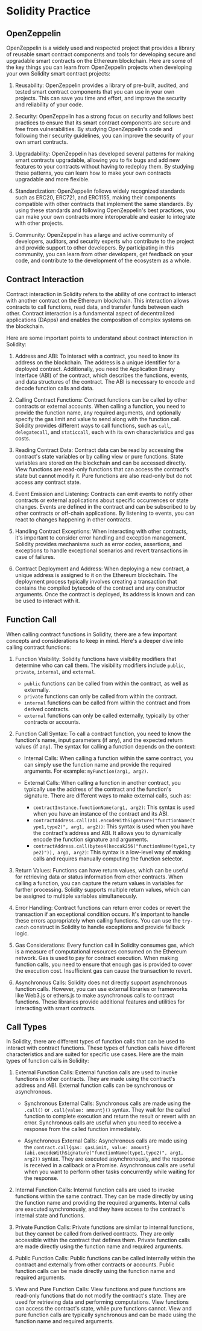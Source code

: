 # Solidity Practice

## OpenZeppelin

OpenZeppelin is a widely used and respected project that provides a library of reusable smart contract components and tools for developing secure and upgradable smart contracts on the Ethereum blockchain. Here are some of the key things you can learn from OpenZeppelin projects when developing your own Solidity smart contract projects:

1. Reusability: OpenZeppelin provides a library of pre-built, audited, and tested smart contract components that you can use in your own projects. This can save you time and effort, and improve the security and reliability of your code.

2. Security: OpenZeppelin has a strong focus on security and follows best practices to ensure that its smart contract components are secure and free from vulnerabilities. By studying OpenZeppelin's code and following their security guidelines, you can improve the security of your own smart contracts.

3. Upgradability: OpenZeppelin has developed several patterns for making smart contracts upgradable, allowing you to fix bugs and add new features to your contracts without having to redeploy them. By studying these patterns, you can learn how to make your own contracts upgradable and more flexible.

4. Standardization: OpenZeppelin follows widely recognized standards such as ERC20, ERC721, and ERC1155, making their components compatible with other contracts that implement the same standards. By using these standards and following OpenZeppelin's best practices, you can make your own contracts more interoperable and easier to integrate with other projects.

5. Community: OpenZeppelin has a large and active community of developers, auditors, and security experts who contribute to the project and provide support to other developers. By participating in this community, you can learn from other developers, get feedback on your code, and contribute to the development of the ecosystem as a whole.

## Contract Interaction

Contract interaction in Solidity refers to the ability of one contract to interact with another contract on the Ethereum blockchain. This interaction allows contracts to call functions, read data, and transfer funds between each other. Contract interaction is a fundamental aspect of decentralized applications (DApps) and enables the composition of complex systems on the blockchain.

Here are some important points to understand about contract interaction in Solidity:

1. Address and ABI: To interact with a contract, you need to know its address on the blockchain. The address is a unique identifier for a deployed contract. Additionally, you need the Application Binary Interface (ABI) of the contract, which describes the functions, events, and data structures of the contract. The ABI is necessary to encode and decode function calls and data.

2. Calling Contract Functions: Contract functions can be called by other contracts or external accounts. When calling a function, you need to provide the function name, any required arguments, and optionally specify the gas limit and value to send along with the function call. Solidity provides different ways to call functions, such as `call`, `delegatecall`, and `staticcall`, each with its own characteristics and gas costs.

3. Reading Contract Data: Contract data can be read by accessing the contract's state variables or by calling view or pure functions. State variables are stored on the blockchain and can be accessed directly. View functions are read-only functions that can access the contract's state but cannot modify it. Pure functions are also read-only but do not access any contract state.

4. Event Emission and Listening: Contracts can emit events to notify other contracts or external applications about specific occurrences or state changes. Events are defined in the contract and can be subscribed to by other contracts or off-chain applications. By listening to events, you can react to changes happening in other contracts.

5. Handling Contract Exceptions: When interacting with other contracts, it's important to consider error handling and exception management. Solidity provides mechanisms such as error codes, assertions, and exceptions to handle exceptional scenarios and revert transactions in case of failures.

6. Contract Deployment and Address: When deploying a new contract, a unique address is assigned to it on the Ethereum blockchain. The deployment process typically involves creating a transaction that contains the compiled bytecode of the contract and any constructor arguments. Once the contract is deployed, its address is known and can be used to interact with it.


## Function Call

When calling contract functions in Solidity, there are a few important concepts and considerations to keep in mind. Here's a deeper dive into calling contract functions:

1. Function Visibility: Solidity functions have visibility modifiers that determine who can call them. The visibility modifiers include `public`, `private`, `internal`, and `external`.

   - `public` functions can be called from within the contract, as well as externally.
   - `private` functions can only be called from within the contract.
   - `internal` functions can be called from within the contract and from derived contracts.
   - `external` functions can only be called externally, typically by other contracts or accounts.

2. Function Call Syntax: To call a contract function, you need to know the function's name, input parameters (if any), and the expected return values (if any). The syntax for calling a function depends on the context:

   - Internal Calls: When calling a function within the same contract, you can simply use the function name and provide the required arguments. For example: `myFunction(arg1, arg2)`.

   - External Calls: When calling a function in another contract, you typically use the address of the contract and the function's signature. There are different ways to make external calls, such as:

     - `contractInstance.functionName(arg1, arg2)`: This syntax is used when you have an instance of the contract and its ABI.
     - `contractAddress.call(abi.encodeWithSignature("functionName(type1,type2)", arg1, arg2))`: This syntax is used when you have the contract's address and ABI. It allows you to dynamically encode the function signature and arguments.
     - `contractAddress.call(bytes4(keccak256("functionName(type1,type2)")), arg1, arg2)`: This syntax is a low-level way of making calls and requires manually computing the function selector.

3. Return Values: Functions can have return values, which can be useful for retrieving data or status information from other contracts. When calling a function, you can capture the return values in variables for further processing. Solidity supports multiple return values, which can be assigned to multiple variables simultaneously.

4. Error Handling: Contract functions can return error codes or revert the transaction if an exceptional condition occurs. It's important to handle these errors appropriately when calling functions. You can use the `try-catch` construct in Solidity to handle exceptions and provide fallback logic.

5. Gas Considerations: Every function call in Solidity consumes gas, which is a measure of computational resources consumed on the Ethereum network. Gas is used to pay for contract execution. When making function calls, you need to ensure that enough gas is provided to cover the execution cost. Insufficient gas can cause the transaction to revert.

6. Asynchronous Calls: Solidity does not directly support asynchronous function calls. However, you can use external libraries or frameworks like Web3.js or ethers.js to make asynchronous calls to contract functions. These libraries provide additional features and utilities for interacting with smart contracts.

## Call Types

In Solidity, there are different types of function calls that can be used to interact with contract functions. These types of function calls have different characteristics and are suited for specific use cases. Here are the main types of function calls in Solidity:

1. External Function Calls: External function calls are used to invoke functions in other contracts. They are made using the contract's address and ABI. External function calls can be synchronous or asynchronous.

   - Synchronous External Calls: Synchronous calls are made using the `.call()` or `.call{value: amount}()` syntax. They wait for the called function to complete execution and return the result or revert with an error. Synchronous calls are useful when you need to receive a response from the called function immediately.

   - Asynchronous External Calls: Asynchronous calls are made using the `contract.call{gas: gasLimit, value: amount}(abi.encodeWithSignature("functionName(type1,type2)", arg1, arg2))` syntax. They are executed asynchronously, and the response is received in a callback or a Promise. Asynchronous calls are useful when you want to perform other tasks concurrently while waiting for the response.

2. Internal Function Calls: Internal function calls are used to invoke functions within the same contract. They can be made directly by using the function name and providing the required arguments. Internal calls are executed synchronously, and they have access to the contract's internal state and functions.

3. Private Function Calls: Private functions are similar to internal functions, but they cannot be called from derived contracts. They are only accessible within the contract that defines them. Private function calls are made directly using the function name and required arguments.

4. Public Function Calls: Public functions can be called internally within the contract and externally from other contracts or accounts. Public function calls can be made directly using the function name and required arguments.

5. View and Pure Function Calls: View functions and pure functions are read-only functions that do not modify the contract's state. They are used for retrieving data and performing computations. View functions can access the contract's state, while pure functions cannot. View and pure function calls are typically synchronous and can be made using the function name and required arguments.



